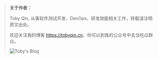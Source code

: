 > **关于作者：**
>
> Toby Qin, 从事软件测试开发、DevOps、研发效能相关工作，转载请注明原文出处。
>
> 欢迎关注我的博客 <https://tobyqin.cn>，你可以到我的公众号中去当吃瓜群众。
>
> ![Toby's Blog](https://image.tobyqin.cn/wechat-qrcode.jpg)
